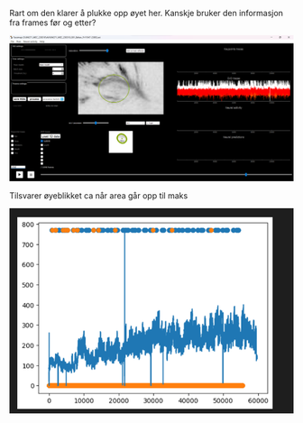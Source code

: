 Rart om den klarer å plukke opp øyet her. Kanskje bruker den informasjon fra frames før og etter?

![Alt text](image.png)

Tilsvarer øyeblikket ca når area går opp til maks

![Alt text](image-1.png)